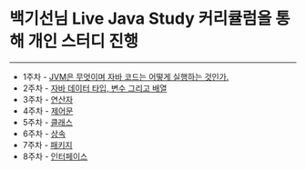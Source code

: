 # 백기선님 Live Java Study 커리큘럼을 통해 개인 스터디 진행
---
- 1주차 - [JVM은 무엇이며 자바 코드는 어떻게 실행하는 것인가.](./study/20210224_jvm.md)
- 2주차 - [자바 데이터 타입, 변수 그리고 배열](./study/20210225_type.md)
- 3주차 - [연산자](./study/20210307_operator.md)
- 4주차 - [제어문](./study/20210314.md)
- 5주차 - [클래스](./study/20210327.md)
- 6주차 - [상속](./study/20210328.md)
- 7주차 - [패키지](./study/20210405.md)
- 8주차 - [인터페이스](./study/20210406.md)
